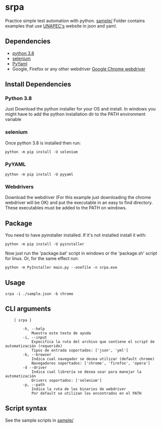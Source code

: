 # srpa

Practice simple test automation with python.
[sample/](sample/) Folder contains examples that use [UNAPEC's](http://www.unapec.edu.do) website in json and yaml.

## Dependencies

- [python 3.8](https://www.python.org/ftp/python/3.8.7/python-3.8.7-amd64.exe)
- [selenium](https://selenium-python.readthedocs.io/)
- [PyYaml](https://pypi.org/project/PyYAML/)
- Google, Firefox or any other webdriver [Google Chrome webdriver](https://chromedriver.storage.googleapis.com/88.0.4324.96/chromedriver_win32.zip)

## Install Dependencies

### Python 3.8

Just Download the python installer for your OS and install. In windows you might have to add the python installation dir to the PATH environment variable

### selenium

Once python 3.8 is installed then run:

```batch
python -m pip install -U selenium
```

### PyYAML

```batch
python -m pip install -U pyyaml
```

### Webdrivers

Download the webdriver (For this example just downloading the chrome webdriver will be OK) and put the executable in
an easy to find directory. These executables must be added to the PATH on windows.

## Package

You need to have pyinstaller installed.
If it's not installed install it with:

```batch
python -m pip install -U pyinstaller
```

Now just run the 'package.bat' script in windows or the 'package.sh' script for linux.
Or, for the same effect run:

```batch
python -m PyInstaller main.py --onefile -n srpa.exe
```

## Usage

```batch
srpa -i ./sample.json -b chrome
```

## CLI arguments

```text
    [ srpa ]

        -h, --help
            Muestra este texto de ayuda
        -i, --input
            Especifíca la ruta del archivo que contiene el script de automatización (requerido)
            Tipos de entrada soportados: ['json', 'yml']
        -b, --browser
            Indica cual navegador se desea utilizar (default chrome)
            Navegadores soportados: ['chrome', 'firefox', 'opera']
        -d --driver
            Indica cual librería se desea usar para manejar la automatización
            Drivers soportados: ['selenium']
        -p, --path
            Indica la ruta de los binarios de webdriver
            Por default se utilizan los encontrados en el PATH
```

## Script syntax

See the sample scripts in [sample/](sample/)